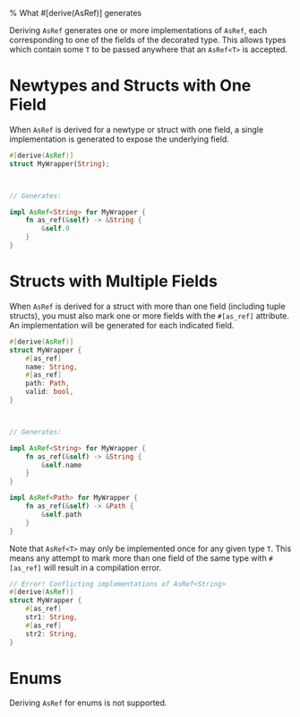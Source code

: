 % What #[derive(AsRef)] generates

Deriving `AsRef` generates one or more implementations of `AsRef`, each corresponding to one of the
fields of the decorated type. This allows types which contain some `T` to be passed anywhere that an
`AsRef<T>` is accepted.

# Newtypes and Structs with One Field

When `AsRef` is derived for a newtype or struct with one field, a single implementation is generated
to expose the underlying field.

```rust
#[derive(AsRef)]
struct MyWrapper(String);



// Generates:

impl AsRef<String> for MyWrapper {
    fn as_ref(&self) -> &String {
        &self.0
    }
}
```

# Structs with Multiple Fields

When `AsRef` is derived for a struct with more than one field (including tuple structs), you must
also mark one or more fields with the `#[as_ref]` attribute. An implementation will be generated for
each indicated field.

```rust
#[derive(AsRef)]
struct MyWrapper {
    #[as_ref]
    name: String,
    #[as_ref]
    path: Path,
    valid: bool,
}



// Generates:

impl AsRef<String> for MyWrapper {
    fn as_ref(&self) -> &String {
        &self.name
    }
}

impl AsRef<Path> for MyWrapper {
    fn as_ref(&self) -> &Path {
        &self.path
    }
}
```

Note that `AsRef<T>` may only be implemented once for any given type `T`. This means any attempt to
mark more than one field of the same type with `#[as_ref]` will result in a compilation error.

```rust
// Error! Conflicting implementations of AsRef<String>
#[derive(AsRef)]
struct MyWrapper {
    #[as_ref]
    str1: String,
    #[as_ref]
    str2: String,
}
```

# Enums

Deriving `AsRef` for enums is not supported.
